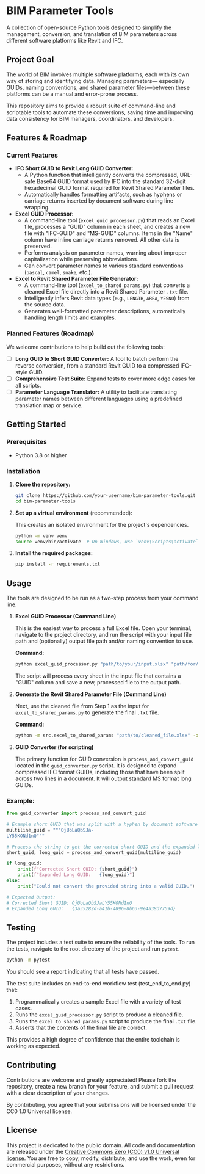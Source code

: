 # BIM Parameter Tools
A collection of open-source Python tools designed to simplify the management, conversion, and translation of BIM parameters across 
different software platforms like Revit and IFC.

## Project Goal
The world of BIM involves multiple software platforms, each with its own way of storing and identifying data. Managing parameters—
especially GUIDs, naming conventions, and shared parameter files—between these platforms can be a manual and error-prone process.

This repository aims to provide a robust suite of command-line and scriptable tools to automate these conversions, saving time and 
improving data consistency for BIM managers, coordinators, and developers.

## Features & Roadmap
### Current Features
* **IFC Short GUID to Revit Long GUID Converter:**
  * A Python function that intelligently converts the compressed, URL-safe Base64 GUID format used by IFC into the standard 32-digit
    hexadecimal GUID format required for Revit Shared Parameter files.
  * Automatically handles formatting artifacts, such as hyphens or carriage returns inserted by document software during line wrapping.
* **Excel GUID Processor:**
  * A command-line tool (`excel_guid_processor.py`) that reads an Excel file, processes a "GUID" column in each sheet, and creates a new file with "IFC-GUID" 
    and "MS-GUID" columns. Items in the "Name" column have inline carriage returns removed. All other data is preserved.
  * Performs analysis on parameter names, warning about improper capitalization while preserving abbreviations.
  * Can convert parameter names to various standard conventions (`pascal`, `camel`, `snake`, etc.).
* **Excel to Revit Shared Parameter File Generator:**
  * A command-line tool (`excel_to_shared_params.py`) that converts a cleaned Excel file directly into a Revit Shared Parameter `.txt` file.
  * Intelligently infers Revit data types (e.g., `LENGTH`, `AREA`, `YESNO`) from the source data.
  * Generates well-formatted parameter descriptions, automatically handling length limits and examples.

### Planned Features (Roadmap)
We welcome contributions to help build out the following tools:

* [ ] **Long GUID to Short GUID Converter:** A tool to batch perform the reverse conversion, from a standard Revit GUID to a compressed
      IFC-style GUID.
* [ ] **Comprehensive Test Suite:** Expand tests to cover more edge cases for all scripts.
* [ ] **Parameter Language Translator:** A utility to facilitate translating parameter names between different languages using a
      predefined translation map or service.

## Getting Started
### Prerequisites
* Python 3.8 or higher

### Installation
1. **Clone the repository:**
    ```bash
    git clone https://github.com/your-username/bim-parameter-tools.git
    cd bim-parameter-tools
    ```
1. **Set up a virtual environment** (recommended):

    This creates an isolated environment for the project's dependencies.
    ```bash
    python -m venv venv
    source venv/bin/activate  # On Windows, use `venv\Scripts\activate`
    ```
1. **Install the required packages:**
    ```bash
    pip install -r requirements.txt
    ```

## Usage
The tools are designed to be run as a two-step process from your command line.

1. **Excel GUID Processor (Command Line)**

    This is the easiest way to process a full Excel file. Open your terminal, navigate to the project directory, and run the script with your 
    input file path and (optionally) output file path and/or naming convention to use.

    **Command:**
    ```bash
    python excel_guid_processor.py "path/to/your/input.xlsx" "path/for/your/output.xlsx" -n pascal
    ```

    The script will process every sheet in the input file that contains a "GUID" column and save a new, processed file to the output path.

1. **Generate the Revit Shared Parameter File (Command Line)**

    Next, use the cleaned file from Step 1 as the input for `excel_to_shared_params.py` to generate the final `.txt` file.

    **Command:**
    ```bash
    python -m src.excel_to_shared_params "path/to/cleaned_file.xlsx" -o "path/to/output_params.txt" --suffix "_ISO"
    ```


1. **GUID Converter (for scripting)**

    The primary function for GUID conversion is `process_and_convert_guid` located in the `guid_converter.py` 
    script. It is designed to expand compressed IFC format GUIDs, including those that have been split across two lines in a document. It will
    output standard MS format long GUIDs.

### Example:
```python
from guid_converter import process_and_convert_guid

# Example short GUID that was split with a hyphen by document software
multiline_guid = """OjUoLaQbSJa-
LY55KONd1nQ"""

# Process the string to get the corrected short GUID and the expanded long GUID
short_guid, long_guid = process_and_convert_guid(multiline_guid)

if long_guid:
    print(f"Corrected Short GUID: {short_guid}")
    print(f"Expanded Long GUID:   {long_guid}")
else:
    print("Could not convert the provided string into a valid GUID.")

# Expected Output:
# Corrected Short GUID: OjUoLaQbSJaLY55KONd1nQ
# Expanded Long GUID:   {3a35282d-a41b-4896-8b63-9e4a38d7759d}
```

## Testing
The project includes a test suite to ensure the reliability of the tools. To run the tests, navigate 
to the root directory of the project and run `pytest`.
```bash
python -m pytest
```
You should see a report indicating that all tests have passed.

The test suite includes an end-to-end workflow test (test_end_to_end.py) that:

1. Programmatically creates a sample Excel file with a variety of test cases.
1. Runs the `excel_guid_processor.py` script to produce a cleaned file.
1. Runs the `excel_to_shared_params.py` script to produce the final `.txt` file.
1. Asserts that the contents of the final file are correct.

This provides a high degree of confidence that the entire toolchain is working as expected.

## Contributing
Contributions are welcome and greatly appreciated! Please fork the repository, create a new branch for your feature, and submit a pull 
request with a clear description of your changes.

By contributing, you agree that your submissions will be licensed under the CC0 1.0 Universal license.

## License
This project is dedicated to the public domain. All code and documentation are released under the [Creative Commons Zero (CC0) v1.0 Universal license](LICENSE). 
You are free to copy, modify, distribute, and use the work, even for commercial purposes, without any restrictions.
